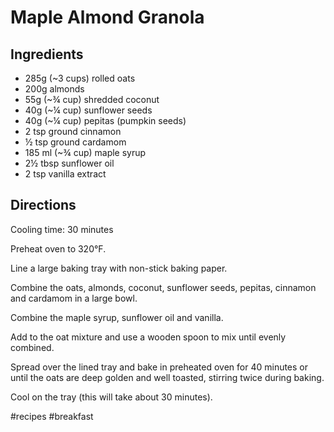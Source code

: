 # Maple Almond Granola
## Ingredients
* 285g (~3 cups) rolled oats
* 200g almonds
* 55g (~¾ cup) shredded coconut
* 40g (~¼ cup) sunflower seeds
* 40g (~¼ cup) pepitas (pumpkin seeds)
* 2 tsp ground cinnamon
* ½ tsp ground cardamom
* 185 ml (~¾ cup) maple syrup
* 2½ tbsp sunflower oil
* 2 tsp vanilla extract

## Directions
Cooling time: 30 minutes

Preheat oven to 320°F.

Line a large baking tray with non-stick baking paper.

Combine the oats, almonds, coconut, sunflower seeds, pepitas, cinnamon and cardamom in a large bowl.

Combine the maple syrup, sunflower oil and vanilla.

Add to the oat mixture and use a wooden spoon to mix until evenly combined.

Spread over the lined tray and bake in preheated oven for 40 minutes or until the oats are deep golden and well toasted, stirring twice during baking.

Cool on the tray (this will take about 30 minutes).

#recipes #breakfast